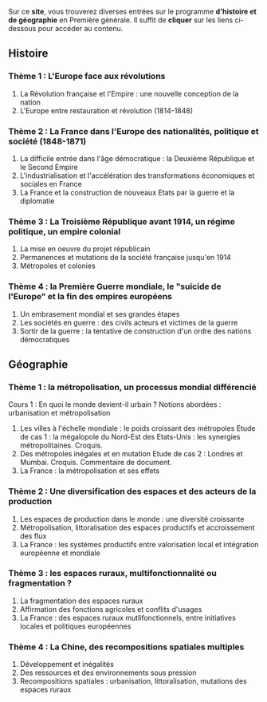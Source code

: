 
Sur ce **site**, vous trouverez diverses entrées sur le programme **d'histoire et de géographie** en Première générale.
Il suffit de **cliquer** sur les liens ci-dessous pour accéder au contenu.

## Histoire
### Thème 1 : L'Europe face aux révolutions
1. La Révolution française et l'Empire : une nouvelle conception de la nation
2. L'Europe entre restauration et révolution (1814-1848)

### Thème 2 : La France dans l'Europe des nationalités, politique et société (1848-1871)
1. La difficile entrée dans l'âge démocratique : la Deuxième République et le Second Empire
2. L'industrialisation et l'accélération des transformations économiques et sociales en France
3. La France et la construction de nouveaux Etats par la guerre et la diplomatie

### Thème 3 : La Troisième République avant 1914, un régime politique, un empire colonial
1. La mise en oeuvre du projet républicain
2. Permanences et mutations de la société française jusqu'en 1914
3. Métropoles et colonies

### Thème 4 : la Première Guerre mondiale, le "suicide de l'Europe" et la fin des empires européens
1. Un embrasement mondial et ses grandes étapes
2. Les sociétés en guerre : des civils acteurs et victimes de la guerre
3. Sortir de la guerre : la tentative de construction d'un ordre des nations démocratiques

## Géographie
### Thème 1 : la métropolisation, un processus mondial différencié
Cours 1 : En quoi le monde devient-il urbain ?
Notions abordées : urbanisation et métropolisation
1. Les villes à l'échelle mondiale : le poids croissant des métropoles
Etude de cas 1 : la mégalopole du Nord-Est des Etats-Unis : les synergies métropolitaines.
Croquis.
2. Des métropoles inégales et en mutation
Etude de cas 2 : Londres et Mumbai.
Croquis.
Commentaire de document.
3. La France : la métropolisation et ses effets

### Thème 2 : Une diversification des espaces et des acteurs de la production
1. Les espaces de production dans le monde : une diversité croissante
2. Métropolisation, littoralisation des espaces productifs et accroissement des flux
3. La France : les systèmes productifs entre valorisation local et intégration européenne et mondiale

### Thème 3 : les espaces ruraux, multifonctionnalité ou fragmentation ?
1. La fragmentation des espaces ruraux
2. Affirmation des fonctions agricoles et conflits d'usages
3. La France : des espaces ruraux mutlifonctionnels, entre initiatives locales et politiques européennes

### Thème 4 : La Chine, des recompositions spatiales multiples
1. Développement et inégalités
2. Des ressources et des environnements sous pression
3. Recompositions spatiales : urbanisation, littoralisation, mutations des espaces ruraux
